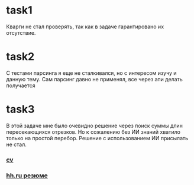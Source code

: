 # task1
Кварги не стал проверять, так как в задаче гарантировано их отсутствие.

# task2
С тестами парсинга я еще не сталкивался, но с интересом изучу и данную тему. 
Сам парсинг давно не применял, все через апи делать получается

# task3
В этой задаче мне было очевидно решение через поиск суммы длин пересекающихся 
отрезков. Но к сожалению без ИИ знаний хватило только на простой перебор. 
Решение с использованием ИИ присылать не стал.

### [cv](https://github.com/raferalston/cv)
### [hh.ru резюме](https://hh.ru/applicant/resumes)